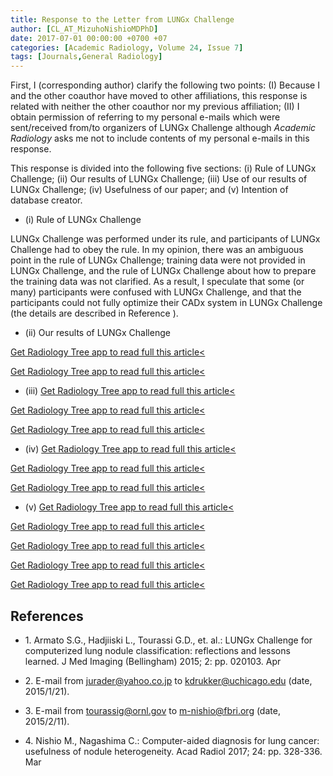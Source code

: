 ```yaml
---
title: Response to the Letter from LUNGx Challenge
author: [CL_AT_MizuhoNishioMDPhD]
date: 2017-07-01 00:00:00 +0700 +07
categories: [Academic Radiology, Volume 24, Issue 7]
tags: [Journals,General Radiology]
---
```

First, I (corresponding author) clarify the following two points: (I) Because I and the other coauthor have moved to other affiliations, this response is related with neither the other coauthor nor my previous affiliation; (II) I obtain permission of referring to my personal e-mails which were sent/received from/to organizers of LUNGx Challenge although _Academic Radiology_ asks me not to include contents of my personal e-mails in this response.

This response is divided into the following five sections: (i) Rule of LUNGx Challenge; (ii) Our results of LUNGx Challenge; (iii) Use of our results of LUNGx Challenge; (iv) Usefulness of our paper; and (v) Intention of database creator.

- (i)
Rule of LUNGx Challenge


LUNGx Challenge was performed under its rule, and participants of LUNGx Challenge had to obey the rule. In my opinion, there was an ambiguous point in the rule of LUNGx Challenge; training data were not provided in LUNGx Challenge, and the rule of LUNGx Challenge about how to prepare the training data was not clarified. As a result, I speculate that some (or many) participants were confused with LUNGx Challenge, and that the participants could not fully optimize their CADx system in LUNGx Challenge (the details are described in Reference ).

- (ii)
Our results of LUNGx Challenge


[Get Radiology Tree app to read full this article<](https://clinicalpub.com/app)

[Get Radiology Tree app to read full this article<](https://clinicalpub.com/app)

- (iii)
[Get Radiology Tree app to read full this article<](https://clinicalpub.com/app)


[Get Radiology Tree app to read full this article<](https://clinicalpub.com/app)

[Get Radiology Tree app to read full this article<](https://clinicalpub.com/app)

- (iv)
[Get Radiology Tree app to read full this article<](https://clinicalpub.com/app)


[Get Radiology Tree app to read full this article<](https://clinicalpub.com/app)

[Get Radiology Tree app to read full this article<](https://clinicalpub.com/app)

- (v)
[Get Radiology Tree app to read full this article<](https://clinicalpub.com/app)


[Get Radiology Tree app to read full this article<](https://clinicalpub.com/app)

[Get Radiology Tree app to read full this article<](https://clinicalpub.com/app)

[Get Radiology Tree app to read full this article<](https://clinicalpub.com/app)

[Get Radiology Tree app to read full this article<](https://clinicalpub.com/app)

## References

- 1\. Armato S.G., Hadjiiski L., Tourassi G.D., et. al.: LUNGx Challenge for computerized lung nodule classification: reflections and lessons learned. J Med Imaging (Bellingham) 2015; 2: pp. 020103. Apr


- 2\.  E-mail from jurader@yahoo.co.jp to kdrukker@uchicago.edu (date, 2015/1/21).


- 3\.  E-mail from tourassig@ornl.gov to m-nishio@fbri.org (date, 2015/2/11).


- 4\. Nishio M., Nagashima C.: Computer-aided diagnosis for lung cancer: usefulness of nodule heterogeneity. Acad Radiol 2017; 24: pp. 328-336. Mar
